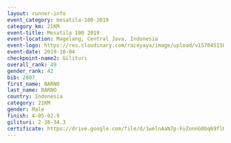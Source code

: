 ```yaml
---
layout: runner-info 
event_category: mesatila-100-2019 
category_km: 21KM 
event-title: Mesatila 100 2019 
event-location: Magelang, Central Java, Indonesia 
event-logo: https://res.cloudinary.com/raceyaya/image/upload/v1570451507/logo/mesastila100_jin7bl.jpg 
event-date: 2019-10-04 
checkpoint-name2: Gilituri 
overall_rank: 49
gender_rank: 42
bib: 2007
first_name: BARNO
last_name: BARNO
country: Indonesia
category: 21KM
gender: Male
finish: 4-05-02.9
gilituri: 2-38-34.3
certificate: https://drive.google.com/file/d/1welnAaN7p-FuZonnG0bq69flR5P_BsYI/view?usp=sharing
---
```

